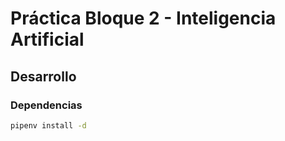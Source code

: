 # Práctica Bloque 2 - Inteligencia Artificial 

## Desarrollo

### Dependencias

```bash
pipenv install -d
```